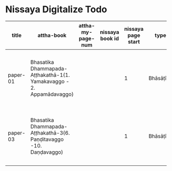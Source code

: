 # Nissaya Digitalize Todo

|title|attha-book|attha-my-page-num|nissaya book id|nissaya page start|type|nissaya title|page count|link|
|-|-|-|-|-|-|-|-|-|
|paper-01|Bhasatika Dhammapada-Aṭṭhakathā-1(1. Yamakavaggo - 2. Appamādavaggo)|||1|Bhāsāṭīkā|ဘသတိက ဓမ္မပဒ-အဋ္ဌကထာ-1(1. စိတ္တဝဂ္ဂေါ - 2. ဗာလဝဂ္ဂေါ)|0|[todo](https://www-hk.wikipali.org/app/article/index.php?view=chapter&book=122&par=38&channal=6d8338f0-8cfe-4e04-80b9-52802a2495d0&display=sent&mode=edit&direction=col)
|paper-03|Bhasatika Dhammapada-Aṭṭhakathā-3(6. Paṇḍitavaggo -10. Daṇḍavaggo)|||1|Bhāsāṭīkā|ဘသတိက ဓမ္မပဒ-အဋ္ဌကထာ-3(5. ဗာလဝဂ္ဂေါ - 7. အရဟန္တဝဂ္ဂေါ)|510|[todo](https://www-hk.wikipali.org/app/article/index.php?view=chapter&book=122&par=1559&channal=6d8338f0-8cfe-4e04-80b9-52802a2495d0&display=sent&mode=edit&direction=col)
